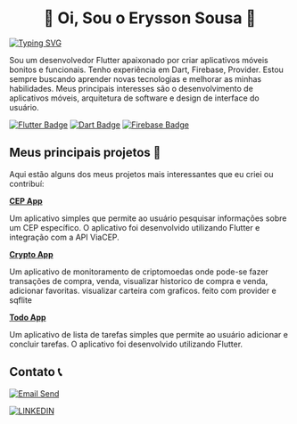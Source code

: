 
# <h1 align="center" >👋 Oi, Sou o Erysson Sousa 👀</h1>

[![Typing SVG](https://readme-typing-svg.demolab.com?font=Fira+Code&pause=1000&center=true&vCenter=true&width=435&lines=Flutter+Developer)](https://git.io/typing-svg)


Sou um desenvolvedor Flutter apaixonado por criar aplicativos móveis bonitos e funcionais. Tenho experiência em Dart, Firebase, Provider. Estou sempre buscando aprender novas tecnologias e melhorar as minhas habilidades. Meus principais interesses são o desenvolvimento de aplicativos móveis, arquitetura de software e design de interface do usuário.

<a href="https://flutter.dev/" target="_new"><img src="https://img.shields.io/badge/Flutter-02569B?style=for-the-badge&amp;logo=flutter&amp;logoColor=white" alt="Flutter Badge"></a>
<a href="https://dart.dev/" target="_new"><img src="https://img.shields.io/badge/Dart-0175C2?style=for-the-badge&amp;logo=dart&amp;logoColor=white" alt="Dart Badge"></a>
<a href="https://firebase.google.com/" target="_new"><img src="https://img.shields.io/badge/Firebase-FFCA28?style=for-the-badge&amp;logo=firebase&amp;logoColor=black" alt="Firebase Badge"></a>


          
                 
## Meus principais projetos 🚀 
Aqui estão alguns dos meus projetos mais interessantes que eu criei ou contribuí:


<a href="https://github.com/icesousa/cep_app1" target="_new"><strong>CEP App</strong></a>
<p>Um aplicativo simples que permite ao usuário pesquisar informações sobre um CEP específico. O aplicativo foi desenvolvido utilizando Flutter e integração com a API ViaCEP. </p>

<a href="https://github.com/icesousa/Crypto_App" target="_new"><strong>Crypto App</strong></a>
<p>Um aplicativo de monitoramento de criptomoedas onde pode-se fazer transações de compra, venda, visualizar historico de compra e venda, adicionar favoritas. visualizar carteira com graficos. feito com provider e sqflite </p>

<a href="https://github.com/icesousa/todolist" target="_new"><strong>Todo App</strong></a>
<p>Um aplicativo de lista de tarefas simples que permite ao usuário adicionar e concluir tarefas. O aplicativo foi desenvolvido utilizando Flutter.
 </p>

## Contato 📞
[![Email Send](https://img.shields.io/badge/Email-icesousas%40gmail.com-blue)](mailto:icesousas@gmail.com)


[![LINKEDIN](https://img.shields.io/badge/LinkedIn-0077B5?style=for-the-badge&logo=linkedin&logoColor=white
)](https://www.linkedin.com/in/erysson-s-dos-santos-565947232/)






